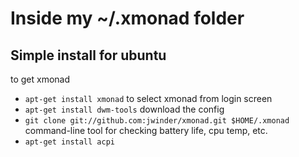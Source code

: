 # Inside my ~/.xmonad folder


## Simple install for ubuntu
to get xmonad
* `apt-get install xmonad`
to select xmonad from login screen
* `apt-get install dwm-tools`
download the config
* `git clone git://github.com:jwinder/xmonad.git $HOME/.xmonad`
command-line tool for checking battery life, cpu temp, etc.
* `apt-get install acpi`
